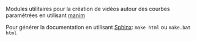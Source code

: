Modules utilitaires pour la création de vidéos autour des courbes paramétrées en utilisant [manim](https://docs.manim.community/en/stable/tutorials/quickstart.html)

Pour générer la documentation en utilisant [Sphinx](https://www.sphinx-doc.org/en/master/index.html):
```make html```
ou
```make.bat html```

